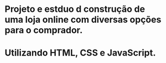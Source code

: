 # Projeto e estduo d construção de uma loja online com diversas opções para o comprador.
# Utilizando HTML, CSS e JavaScript.

